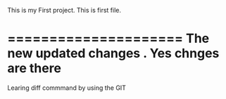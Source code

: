 This is my First project.
This is first file.


=====================
The new updated changes .
Yes chnges are there 
=============
Learing diff commmand by using the GIT 